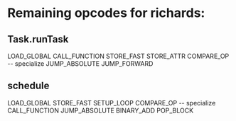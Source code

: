 # Remaining opcodes for richards:

## Task.runTask

LOAD_GLOBAL
CALL_FUNCTION
STORE_FAST
STORE_ATTR
COMPARE_OP -- specialize
JUMP_ABSOLUTE
JUMP_FORWARD

## schedule

LOAD_GLOBAL
STORE_FAST
SETUP_LOOP
COMPARE_OP -- specialize
CALL_FUNCTION
JUMP_ABSOLUTE
BINARY_ADD
POP_BLOCK
